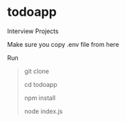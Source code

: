 # todoapp
Interview Projects

Make sure you copy .env file from here

Run

> git clone
> 
> cd todoapp
> 
> npm install
> 
> node index.js
